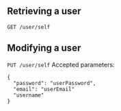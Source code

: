 
## Retrieving a user

```GET /user/self```

## Modifying a user

```PUT /user/self```
Accepted parameters:
```
{
  "password": "userPassword",
  "email": "userEmail"
  "username"
}
```
